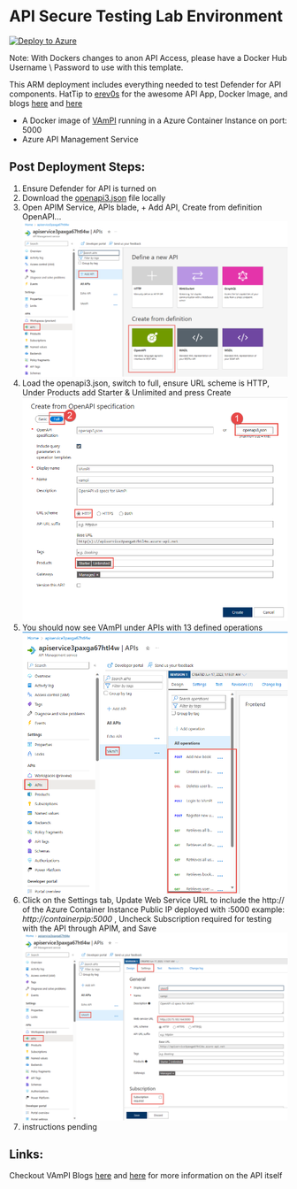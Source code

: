 # API Secure Testing Lab Environment
[![Deploy to Azure](https://aka.ms/deploytoazurebutton)](https://portal.azure.com/#create/Microsoft.Template/uri/https%3A%2F%2Fraw.githubusercontent.com%2Fswiftsolves-msft%2FLabs%2Fmain%2FAPI%20Secure%20Lab%2Fazuredeploy.json)

Note: With Dockers changes to anon API Access, please have a Docker Hub Username \ Password to use with this template. 

This ARM deployment includes everything needed to test Defender for API components. HatTip to [erev0s](https://erev0s.com/) for the awesome API App, Docker Image, and blogs [here](https://erev0s.com/blog/vampi-vulnerable-api-security-testing/) and [here](https://erev0s.com/blog/vampi-against-automated-api-scanning/)

- A Docker image of [VAmPI](https://github.com/erev0s/VAmPI) running in a Azure Container Instance on port: 5000
- Azure API Management Service

## Post Deployment Steps:

1. Ensure Defender for API is turned on
2. Download the [openapi3.json](https://raw.githubusercontent.com/swiftsolves-msft/Labs/main/API%20Secure%20Lab/openapi3.json) file locally
3. Open APIM Service, APIs blade, + Add API, Create from definition OpenAPI... ![addapidef](https://github.com/swiftsolves-msft/Labs/raw/main/API%20Secure%20Lab/images/addapidef.png)
4. Load the openapi3.json, switch to full, ensure URL scheme is HTTP, Under Products add Starter & Unlimited and press Create![loadopenspec.png](https://github.com/swiftsolves-msft/Labs/raw/main/API%20Secure%20Lab/images/loadopenspec.png)
5. You should now see VAmPI under APIs with 13 defined  operations ![apiops.png](https://github.com/swiftsolves-msft/Labs/raw/main/API%20Secure%20Lab/images/apiops.png)
6. Click on the Settings tab, Update Web Service URL to include the http:// of the Azure Container Instance Public IP deployed with :5000 example: *http://containerpip:5000* , Uncheck Subscription required for testing with the API through APIM, and Save![updateset.png](https://github.com/swiftsolves-msft/Labs/raw/main/API%20Secure%20Lab/images/updateset.png)
7. instructions pending

## Links:
Checkout VAmPI Blogs [here](https://erev0s.com/blog/vampi-vulnerable-api-security-testing/) and [here](https://erev0s.com/blog/vampi-against-automated-api-scanning/) for more information on the API itself
